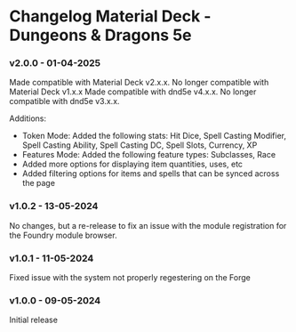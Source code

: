 # Changelog Material Deck - Dungeons & Dragons 5e

### v2.0.0 - 01-04-2025
Made compatible with Material Deck v2.x.x. No longer compatible with Material Deck v1.x.x
Made compatible with dnd5e v4.x.x. No longer compatible with dnd5e v3.x.x.

Additions:
<ul>
<li>Token Mode: Added the following stats: Hit Dice, Spell Casting Modifier, Spell Casting Ability, Spell Casting DC, Spell Slots, Currency, XP</li>
<li>Features Mode: Added the following feature types: Subclasses, Race</li>
<li>Added more options for displaying item quantities, uses, etc</li>
<li>Added filtering options for items and spells that can be synced across the page</li>
</ul>

### v1.0.2 - 13-05-2024
No changes, but a re-release to fix an issue with the module registration for the Foundry module browser.

### v1.0.1 - 11-05-2024
Fixed issue with the system not properly regestering on the Forge

### v1.0.0 - 09-05-2024
Initial release
